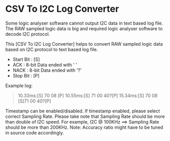 # CSV To I2C Log Converter

Some logic analyser software cannot output I2C data in text based log file.
The RAW sampled logic data is big and required logic analyser software to decode I2C protocol.

This [CSV To I2C Log Converter] helps to convert RAW sampled logic data based on I2C protocol to text based log file.
 - Start Bit : [S]
 - ACK       : 8-bit Data ended with ' '
 - NACK      : 8-bit Data ended with '?'
 - Stop Bit  : [P]

Example log:
> 10.33ms:[S] 70 08 [P]
> 10.55ms:[S] 71 00 40?[P]
> 15.34ms:[S] 70 08 [S]71 00 40?[P]

Timestamp can be enabled/disabled.
If timestamp enabled, please select correct Sampling Rate.
Please take note that Sampling Rate should be more than double of I2C speed.
For example, I2C @ 100KHz ==> Sampling Rate should be more than 200KHz.
Note: Accuracy ratio might have to be tuned in source code accordingly.


